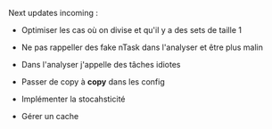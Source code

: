 Next updates incoming :
- Optimiser les cas où on divise et qu'il y a des sets de taille 1
- Ne pas rappeller des fake nTask dans l'analyser et être plus malin
- Dans l'analyser j'appelle des tâches idiotes

- Passer de copy à __copy__ dans les config
- Implémenter la stocahsticité
- Gérer un cache